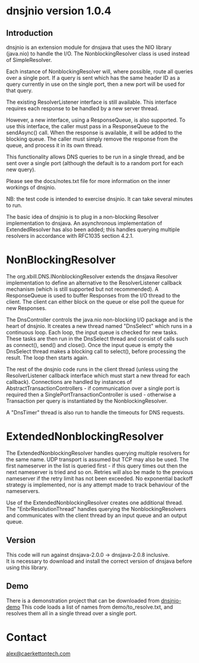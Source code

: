 dnsjnio version 1.0.4
=====================

Introduction
------------

dnsjnio is an extension module for dnsjava that uses the NIO library
(java.nio) to handle the I/O.  The NonblockingResolver class is used
instead of SimpleResolver.

Each instance of NonblockingResolver will, where possible, route all
queries over a single port.  If a query is sent which has the same
header ID as a query currently in use on the single port, then a new
port will be used for that query.

The existing ResolverListener interface is still available.  This
interface requires each response to be handled by a new server thread.

However, a new interface, using a ResponseQueue, is also supported.  To
use this interface, the caller must pass in a ResponseQueue to the
sendAsync() call.  When the response is available, it will be added to
the blocking queue.  The caller must simply remove the response from
the queue, and process it in its own thread.

This functionality allows DNS queries to be run in a single thread, and
be sent over a single port (although the default is to a random port
for each new query).

Please see the docs/notes.txt file for more information on the inner
workings of dnsjnio.

NB: the test code is intended to exercise dnsjnio.  It can take several
minutes to run.


The basic idea of dnsjnio is to plug in a non-blocking Resolver 
implementation to dnsjava. An asynchronous implementation of 
ExtendedResolver has also been added; this handles querying multiple 
resolvers in accordance with RFC1035 section 4.2.1.


NonBlockingResolver
===================

The org.xbill.DNS.INonblockingResolver extends the dnsjava Resolver 
implementation to define an alternative to the ResolverListener 
callback mechanism (which is still supported but not recommended). 
A ResponseQueue is used to buffer Responses from the I/O thread to the
client. The client can either block on the queue or else poll the queue
for new Responses.

The DnsController controls the java.nio non-blocking I/O package and is
the heart of dnsjnio. It creates a new thread named "DnsSelect" which 
runs in a continuous loop. Each loop, the input queue is checked for 
new tasks. These tasks are then run in the DnsSelect thread and consist 
of calls such as connect(), send() and close(). Once the input queue is
empty the DnsSelect thread makes a blocking call to select(), before 
processing the result. The loop then starts again.

The rest of the dnsjnio code runs in the client thread (unless using the
ResolverListener callback interface which must start a new thread for 
each callback). Connections are handled by instances of 
AbstractTransactionControllers - if communication over a single port is
required then a SinglePortTransactionController is used - otherwise a 
Transaction per query is instantiated by the NonblockingResolver.

A "DnsTimer" thread is also run to handle the timeouts for DNS requests.

ExtendedNonblockingResolver
===========================

The ExtendedNonblockingResolver handles querying multiple resolvers
for the same name. UDP transport is assumed but TCP may also be used.
The first nameserver in the list is queried first - if this query times
out then the next nameserver is tried and so on. Retries will also be
made to the previous nameserver if the retry limit has not been
exceeded. No exponential backoff strategy is implemented, nor is any
attempt made to track behaviour of the nameservers.

Use of the ExtendedNonblockingResolver creates one additional thread.
The "EnbrResolutionThread" handles querying the NonblockingResolvers
and communicates with the client thread by an input queue and an output
queue.

Version
-------

This code will run against dnsjava-2.0.0 -> dnsjava-2.0.8 inclusive.  
It is necessary to download and install the correct version of dnsjava 
before using this library.

Demo
----

There is a demonstration project that can be downloaded from [dnsjnio-demo](https://github.com/jyeary/dnsjnio-demo)
This code loads a list of names from demo/to_resolve.txt, and resolves them all in a single thread over a single port.


Contact
=======

alex@caerkettontech.com

